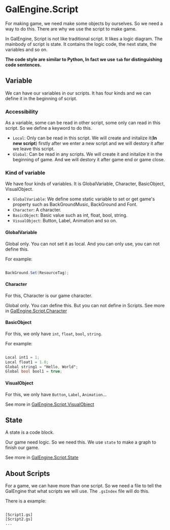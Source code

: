 # GalEngine.Script 

For making game, we need make some objects by ourselves.
So we need a way to do this. There are why we use the script to make game.

In GalEngine, Script is not like traditional script. It likes a logic diagram.
The mainbody of script is state. It contains the logic code, the next state, the variables and so on.

**The code style are similar to Python, In fact we use `tab` for distinguishing code sentences.**

## Variable

We can have our variables in our scripts.
It has four kinds and we can define it in the beginning of script.

### Accessibility

As a variable, some can be read in other script, some only can read in this script.
So we define a keyword to do this.

- `Local`: Only can be read in this script. We will create and initalize it(**In new script**) firstly after we enter a new script and we will destory it after we leave this script.
- `Global`: Can be read in any scripts. We will create it and initalize it in the beginning of game. And we will destory it after game end or game close.

### Kind of variable

We have four kinds of variables. 
It is GlobalVariable, Character, BasicObject, VisualObject.

- `GlobalVariable`: We define some static variable to set or get game's property such as BackGroundMusic, BackGround and Font. 
- `Character`: A character.
- `BasicObject`: Basic value such as int, float, bool, string.
- `VisualObject`: Button, Label, Animation and so on.

#### GlobalVariable

Global only. You can not set it as local.
And you can only use, you can not define this.

For example:

```gs

BackGround.Set(ResourceTag);

```

#### Character

For this, Character is our game character.

Global only. You can define this. But you can not define in Scripts.
See more in [GalEngine.Script.Character](/GalEngine.Script.Character.md)

#### BasicObject

For this, we only have `int`, `float`, `bool`, `string`.


For example:

```gs

Local int1 = 1;
Local float1 = 1.0;
Global string1 = "Hello, World";
Global bool bool1 = true;

```

#### VisualObject

For this, we only have `Button`, `Label`, `Animation`...

See more in [GalEngine.Script.VisualObject](/GalEngine.Script.VisualObject.md)

## State

A state is a code block.

Our game need logic. 
So we need this.
We use `state` to make a graph to finish our game.

See more in [GalEngine.Script.State](/GalEngine.Script.State.md)

## About Scripts

For a game, we can have more than one script.
So we need a file to tell the GalEngine that what scripts we will use.
The `.gsIndex` file will do this.

There is a example:

```gsIndex

[Script1.gs] 
[Script2.gs] 
...

```